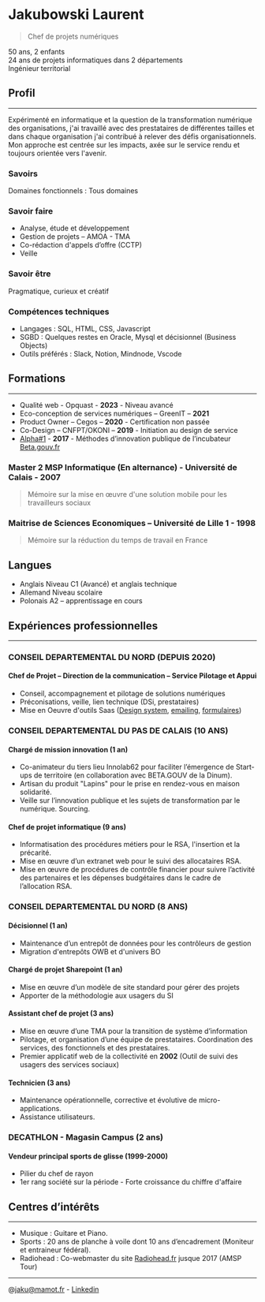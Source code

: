 # Jakubowski Laurent
> Chef de projets numériques
 
50 ans, 2 enfants  
24 ans de projets informatiques dans 2 départements  
Ingénieur territorial

## Profil
---
Expérimenté en informatique et la question de la transformation numérique des organisations, j'ai travaillé avec des prestataires de différentes tailles et dans chaque organisation j'ai contribué à relever des défis organisationnels.
Mon approche est centrée sur les impacts, axée sur le service rendu et toujours orientée vers l'avenir.

### Savoirs

Domaines fonctionnels : Tous domaines

### Savoir faire

- Analyse, étude et développement
- Gestion de projets – AMOA - TMA
- Co-rédaction d'appels d’offre (CCTP)
- Veille

### Savoir être

Pragmatique, curieux et créatif

### Compétences techniques

- Langages :	SQL, HTML, CSS, Javascript
- SGBD :	Quelques restes en Oracle, Mysql et décisionnel (Business Objects)
- Outils préférés : Slack, Notion, Mindnode, Vscode

## Formations
---
- Qualité web - Opquast - **2023** - Niveau avancé
- Eco-conception de services numériques – GreenIT – **2021**
- Product Owner – Cegos – **2020** - Certification non passée
- Co-Design – CNFPT/OKONI – **2019** - Initiation au design de service
- [Alpha#1](https://beta.gouv.fr/2017/12/08/alpha1.html) - **2017** - Méthodes d’innovation publique de l’incubateur [Beta.gouv.fr](http://beta.gouv.fr/)

### Master 2 MSP Informatique (En alternance) - Université de Calais - 2007

> Mémoire sur la mise en œuvre d'une solution mobile pour les travailleurs sociaux

### Maitrise de Sciences Economiques – Université de Lille 1 - 1998

> Mémoire sur la réduction du temps de travail en France

## Langues

- Anglais	Niveau C1 (Avancé) et anglais technique
- Allemand	Niveau scolaire
- Polonais	A2 – apprentissage en cours

## Expériences professionnelles
---
### CONSEIL DEPARTEMENTAL DU NORD (DEPUIS 2020)

#### Chef de Projet – Direction de la communication – Service Pilotage et Appui

- Conseil, accompagnement et pilotage de solutions numériques
- Préconisations, veille, lien technique (DSi, prestataires)
- Mise en Oeuvre d'outils Saas ([Design system](https://communication.lenord.fr/), [emailing](https://www.sarbacane.com/), [formulaires](https://www.typeform.com/))

### CONSEIL DEPARTEMENTAL DU PAS DE CALAIS (10 ANS)

#### Chargé de mission innovation (1 an)

- Co-animateur du tiers lieu Innolab62 pour faciliter l’émergence de Start-ups de territoire (en collaboration avec BETA.GOUV de la Dinum).
- Artisan du produit "Lapins" pour le prise en rendez-vous en maison solidarité.
- Veille sur l’innovation publique et les sujets de transformation par le numérique. Sourcing.

#### Chef de projet informatique (9 ans)

- Informatisation des procédures métiers pour le RSA, l'insertion et la précarité.
- Mise en œuvre d’un extranet web pour le suivi des allocataires RSA.
- Mise en œuvre de procédures de contrôle financier pour suivre l’activité des partenaires et les dépenses budgétaires dans le cadre de l’allocation RSA.

### CONSEIL DEPARTEMENTAL DU NORD (8 ANS)

#### Décisionnel (1 an)

- Maintenance d’un entrepôt de données pour les contrôleurs de gestion
- Migration d'entrepôts OWB et d'univers BO

#### Chargé de projet Sharepoint (1 an)

- Mise en œuvre d’un modèle de site standard pour gérer des projets
- Apporter de la méthodologie aux usagers du SI

#### Assistant chef de projet (3 ans)

- Mise en œuvre d’une TMA pour la transition de système d’information
- Pilotage, et organisation d’une équipe de prestataires. Coordination des services, des fonctionnels et des prestataires.
- Premier applicatif web de la collectivité en **2002** (Outil de suivi des usagers des services sociaux)

#### Technicien (3 ans)

- Maintenance opérationnelle, corrective et évolutive de micro-applications.
- Assistance utilisateurs.

### DECATHLON - Magasin Campus (2 ans)

#### Vendeur principal sports de glisse (1999-2000)

- Pilier du chef de rayon
- 1er rang société sur la période - Forte croissance du chiffre d'affaire

## Centres d’intérêts
---
- Musique : Guitare et Piano.
- Sports : 20 ans de planche à voile dont 10 ans d’encadrement (Moniteur et entraineur fédéral).
- Radiohead : Co-webmaster du site [Radiohead.fr](https://www.radiohead.fr/) jusque 2017 (AMSP Tour)

---

@jaku@mamot.fr - [Linkedin](https://www.linkedin.com/in/laurent-jakubowski-01080627)
